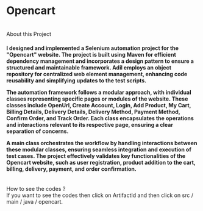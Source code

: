 <h1>Opencart</h1>
<br>
About this Project
<h4>
I designed and implemented a Selenium automation project for the "Opencart" website. The project is built using Maven for efficient dependency management and incorporates a design pattern to ensure a structured and maintainable framework. Adil employs an object repository for centralized web element management, enhancing code reusability and simplifying updates to the test scripts.

The automation framework follows a modular approach, with individual classes representing specific pages or modules of the website. These classes include OpenUrl, Create Account, Login, Add Product, My Cart, Billing Details, Delivery Details, Delivery Method, Payment Method, Confirm Order, and Track Order. Each class encapsulates the operations and interactions relevant to its respective page, ensuring a clear separation of concerns.

A main class orchestrates the workflow by handling interactions between these modular classes, ensuring seamless integration and execution of test cases. The project effectively validates key functionalities of the Opencart website, such as user registration, product addition to the cart, billing, delivery, payment, and order confirmation.
</h4>
<br>
How to see the codes ?
<br>
If you want to see the codes then click on ArtifactId and then click on src / main / java / opencart.

